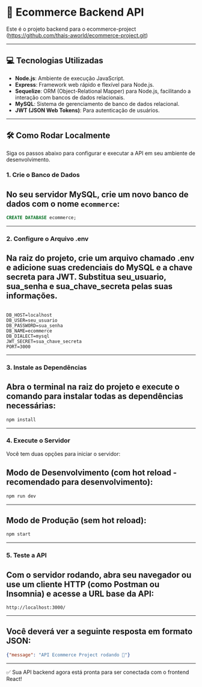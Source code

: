 # 🚀 Ecommerce Backend API

Este é o projeto backend para o ecommerce-project (https://github.com/thais-aworld/ecommerce-project.git)

---

## 💻 Tecnologias Utilizadas

* **Node.js**: Ambiente de execução JavaScript.
* **Express**: Framework web rápido e flexível para Node.js.
* **Sequelize**: ORM (Object-Relational Mapper) para Node.js, facilitando a interação com bancos de dados relacionais.
* **MySQL**: Sistema de gerenciamento de banco de dados relacional.
* **JWT (JSON Web Tokens)**: Para autenticação de usuários.

---

## 🛠️ Como Rodar Localmente

Siga os passos abaixo para configurar e executar a API em seu ambiente de desenvolvimento.

### 1. Crie o Banco de Dados

No seu servidor MySQL, crie um novo banco de dados com o nome `ecommerce`:
---
````sql
CREATE DATABASE ecommerce;
`````
---

### 2. Configure o Arquivo .env
Na raiz do projeto, crie um arquivo chamado .env e adicione suas credenciais do MySQL e a chave secreta para JWT.
Substitua seu_usuario, sua_senha e sua_chave_secreta pelas suas informações.
---
````Snippet de código

DB_HOST=localhost
DB_USER=seu_usuario
DB_PASSWORD=sua_senha
DB_NAME=ecommerce
DB_DIALECT=mysql
JWT_SECRET=sua_chave_secreta
PORT=3000
````
---

### 3. Instale as Dependências

Abra o terminal na raiz do projeto e execute o comando para instalar todas as dependências necessárias:
---
````Bash
npm install
````
---

### 4. Execute o Servidor

Você tem duas opções para iniciar o servidor:

Modo de Desenvolvimento (com hot reload - recomendado para desenvolvimento):
---
````Bash
npm run dev
````
---
Modo de Produção (sem hot reload):
----
````Bash
npm start
````
----

### 5. Teste a API

Com o servidor rodando, abra seu navegador ou use um cliente HTTP (como Postman ou Insomnia) e acesse a URL base da API:
---
````
http://localhost:3000/
````
---
Você deverá ver a seguinte resposta em formato JSON:
---
````JSON
{"message": "API Ecommerce Project rodando 🚀"}
````
---

✅ Sua API backend agora está pronta para ser conectada com o frontend React!
